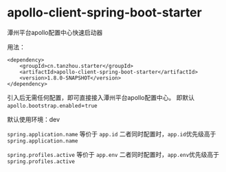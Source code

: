 # apollo-client-spring-boot-starter

潭州平台apollo配置中心快速启动器

用法：
```
<dependency>
    <groupId>cn.tanzhou.starter</groupId>
    <artifactId>apollo-client-spring-boot-starter</artifactId>
    <version>1.8.0-SNAPSHOT</version>
</dependency>
```

引入后无需任何配置，即可直接接入潭州平台apollo配置中心。
即默认`apollo.bootstrap.enabled`=`true`

默认使用环境：dev

`spring.application.name` 等价于 `app.id`
二者同时配置时，`app.id`优先级高于`spring.application.name`

`spring.profiles.active` 等价于 `app.env`
二者同时配置时，`app.env`优先级高于`spring.profiles.active`



